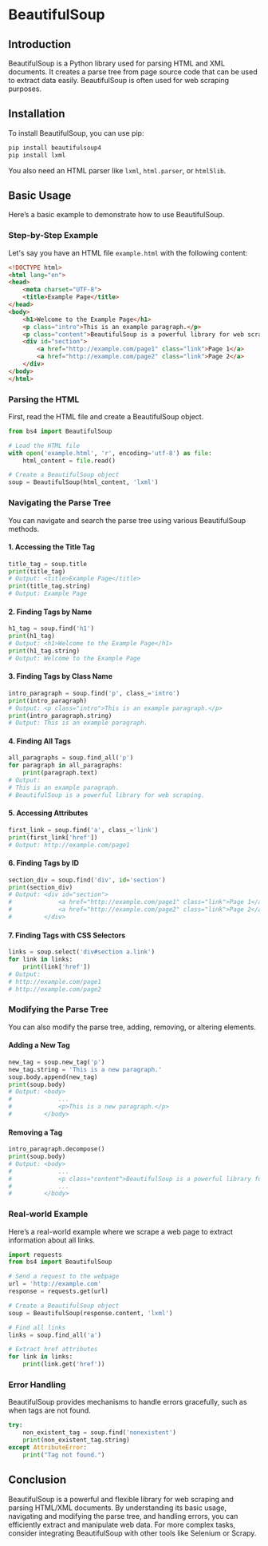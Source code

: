 # BeautifulSoup 

## Introduction

BeautifulSoup is a Python library used for parsing HTML and XML documents. It creates a parse tree from page source code that can be used to extract data easily. BeautifulSoup is often used for web scraping purposes.

## Installation

To install BeautifulSoup, you can use pip:

```bash
pip install beautifulsoup4
pip install lxml
```

You also need an HTML parser like `lxml`, `html.parser`, or `html5lib`.

## Basic Usage

Here’s a basic example to demonstrate how to use BeautifulSoup.

### Step-by-Step Example

Let's say you have an HTML file `example.html` with the following content:

```html
<!DOCTYPE html>
<html lang="en">
<head>
    <meta charset="UTF-8">
    <title>Example Page</title>
</head>
<body>
    <h1>Welcome to the Example Page</h1>
    <p class="intro">This is an example paragraph.</p>
    <p class="content">BeautifulSoup is a powerful library for web scraping.</p>
    <div id="section">
        <a href="http://example.com/page1" class="link">Page 1</a>
        <a href="http://example.com/page2" class="link">Page 2</a>
    </div>
</body>
</html>
```

### Parsing the HTML

First, read the HTML file and create a BeautifulSoup object.

```python
from bs4 import BeautifulSoup

# Load the HTML file
with open('example.html', 'r', encoding='utf-8') as file:
    html_content = file.read()

# Create a BeautifulSoup object
soup = BeautifulSoup(html_content, 'lxml')
```

### Navigating the Parse Tree

You can navigate and search the parse tree using various BeautifulSoup methods.

#### 1. Accessing the Title Tag

```python
title_tag = soup.title
print(title_tag)
# Output: <title>Example Page</title>
print(title_tag.string)
# Output: Example Page
```

#### 2. Finding Tags by Name

```python
h1_tag = soup.find('h1')
print(h1_tag)
# Output: <h1>Welcome to the Example Page</h1>
print(h1_tag.string)
# Output: Welcome to the Example Page
```

#### 3. Finding Tags by Class Name

```python
intro_paragraph = soup.find('p', class_='intro')
print(intro_paragraph)
# Output: <p class="intro">This is an example paragraph.</p>
print(intro_paragraph.string)
# Output: This is an example paragraph.
```

#### 4. Finding All Tags

```python
all_paragraphs = soup.find_all('p')
for paragraph in all_paragraphs:
    print(paragraph.text)
# Output:
# This is an example paragraph.
# BeautifulSoup is a powerful library for web scraping.
```

#### 5. Accessing Attributes

```python
first_link = soup.find('a', class_='link')
print(first_link['href'])
# Output: http://example.com/page1
```

#### 6. Finding Tags by ID

```python
section_div = soup.find('div', id='section')
print(section_div)
# Output: <div id="section">
#             <a href="http://example.com/page1" class="link">Page 1</a>
#             <a href="http://example.com/page2" class="link">Page 2</a>
#         </div>
```

#### 7. Finding Tags with CSS Selectors

```python
links = soup.select('div#section a.link')
for link in links:
    print(link['href'])
# Output:
# http://example.com/page1
# http://example.com/page2
```

### Modifying the Parse Tree

You can also modify the parse tree, adding, removing, or altering elements.

#### Adding a New Tag

```python
new_tag = soup.new_tag('p')
new_tag.string = 'This is a new paragraph.'
soup.body.append(new_tag)
print(soup.body)
# Output: <body>
#             ...
#             <p>This is a new paragraph.</p>
#         </body>
```

#### Removing a Tag

```python
intro_paragraph.decompose()
print(soup.body)
# Output: <body>
#             ...
#             <p class="content">BeautifulSoup is a powerful library for web scraping.</p>
#             ...
#         </body>
```

### Real-world Example

Here’s a real-world example where we scrape a web page to extract information about all links.

```python
import requests
from bs4 import BeautifulSoup

# Send a request to the webpage
url = 'http://example.com'
response = requests.get(url)

# Create a BeautifulSoup object
soup = BeautifulSoup(response.content, 'lxml')

# Find all links
links = soup.find_all('a')

# Extract href attributes
for link in links:
    print(link.get('href'))
```

### Error Handling

BeautifulSoup provides mechanisms to handle errors gracefully, such as when tags are not found.

```python
try:
    non_existent_tag = soup.find('nonexistent')
    print(non_existent_tag.string)
except AttributeError:
    print("Tag not found.")
```

## Conclusion

BeautifulSoup is a powerful and flexible library for web scraping and parsing HTML/XML documents. By understanding its basic usage, navigating and modifying the parse tree, and handling errors, you can efficiently extract and manipulate web data. For more complex tasks, consider integrating BeautifulSoup with other tools like Selenium or Scrapy.